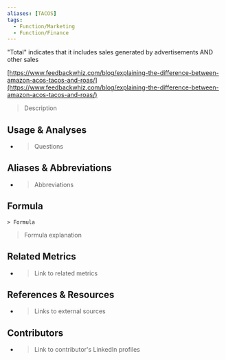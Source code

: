 ```yaml
---
aliases: [TACOS]
tags:
  - Function/Marketing
  - Function/Finance
---
```


"Total" indicates that it includes sales generated by advertisements AND other sales

[https://www.feedbackwhiz.com/blog/explaining-the-difference-between-amazon-acos-tacos-and-roas/](https://www.feedbackwhiz.com/blog/explaining-the-difference-between-amazon-acos-tacos-and-roas/)

> Description

## Usage & Analyses

- > Questions

## Aliases & Abbreviations

- > Abbreviations

## Formula

`> Formula`

> Formula explanation
## Related Metrics

- > Link to related metrics

## References & Resources

- > Links to external sources


## Contributors
- > Link to contributor's LinkedIn profiles
